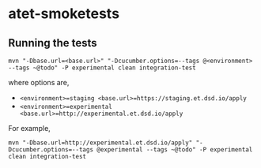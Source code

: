 # atet-smoketests

## Running the tests

	mvn "-Dbase.url=<base.url>" "-Dcucumber.options=--tags @<environment> --tags ~@todo" -P experimental clean integration-test

where options are,
 
- ``<environment>=staging <base.url>=https://staging.et.dsd.io/apply``
- ``<environment>=experimental <base.url>=http://experimental.et.dsd.io/apply``

For example,

	mvn "-Dbase.url=http://experimental.et.dsd.io/apply" "-Dcucumber.options=--tags @experimental --tags ~@todo" -P experimental clean integration-test
